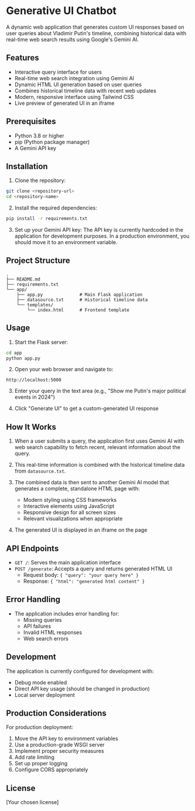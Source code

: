 # Generative UI Chatbot

A dynamic web application that generates custom UI responses based on user queries about Vladimir Putin's timeline, combining historical data with real-time web search results using Google's Gemini AI.

## Features

- Interactive query interface for users
- Real-time web search integration using Gemini AI
- Dynamic HTML UI generation based on user queries
- Combines historical timeline data with recent web updates
- Modern, responsive interface using Tailwind CSS
- Live preview of generated UI in an iframe

## Prerequisites

- Python 3.8 or higher
- pip (Python package manager)
- A Gemini API key

## Installation

1. Clone the repository:
```bash
git clone <repository-url>
cd <repository-name>
```

2. Install the required dependencies:
```bash
pip install -r requirements.txt
```

3. Set up your Gemini API key:
The API key is currently hardcoded in the application for development purposes. In a production environment, you should move it to an environment variable.

## Project Structure

```
.
├── README.md
├── requirements.txt
└── app/
    ├── app.py              # Main Flask application
    ├── datasource.txt      # Historical timeline data
    └── templates/
        └── index.html      # Frontend template
```

## Usage

1. Start the Flask server:
```bash
cd app
python app.py
```

2. Open your web browser and navigate to:
```
http://localhost:5000
```

3. Enter your query in the text area (e.g., "Show me Putin's major political events in 2024")

4. Click "Generate UI" to get a custom-generated UI response

## How It Works

1. When a user submits a query, the application first uses Gemini AI with web search capability to fetch recent, relevant information about the query.

2. This real-time information is combined with the historical timeline data from `datasource.txt`.

3. The combined data is then sent to another Gemini AI model that generates a complete, standalone HTML page with:
   - Modern styling using CSS frameworks
   - Interactive elements using JavaScript
   - Responsive design for all screen sizes
   - Relevant visualizations when appropriate

4. The generated UI is displayed in an iframe on the page

## API Endpoints

- `GET /`: Serves the main application interface
- `POST /generate`: Accepts a query and returns generated HTML UI
  - Request body: `{ "query": "your query here" }`
  - Response: `{ "html": "generated html content" }`

## Error Handling

- The application includes error handling for:
  - Missing queries
  - API failures
  - Invalid HTML responses
  - Web search errors

## Development

The application is currently configured for development with:
- Debug mode enabled
- Direct API key usage (should be changed in production)
- Local server deployment

## Production Considerations

For production deployment:
1. Move the API key to environment variables
2. Use a production-grade WSGI server
3. Implement proper security measures
4. Add rate limiting
5. Set up proper logging
6. Configure CORS appropriately

## License

[Your chosen license] 